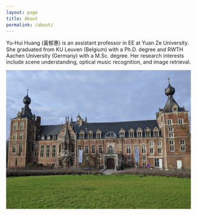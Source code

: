 ```yaml
---
layout: page
title: About
permalink: /about/
---
```


Yu-Hui Huang (黃郁惠) is an assistant professor in EE at Yuan Ze University. She graduated from KU Leuven (Belgium) with a Ph.D. degree and RWTH Aachen University (Germany) with a M.Sc. degree. Her research interests include scene understanding, optical music recognition, and image retrieval.

<img src="images/IMG_20191229_142402.jpg">
